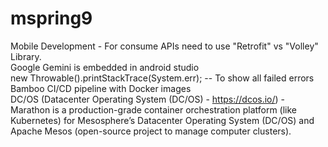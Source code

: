 # mspring9
Mobile Development - For consume APIs need to use "Retrofit" vs "Volley" Library.<br />
Google Gemini is embedded in android studio<br />
new Throwable().printStackTrace(System.err); -- To show all failed errors <br />
Bamboo CI/CD pipeline with Docker images <br />
DC/OS (Datacenter Operating System (DC/OS) - https://dcos.io/)  - Marathon is a production-grade container orchestration platform (like Kubernetes) for Mesosphere’s Datacenter Operating System (DC/OS) and Apache Mesos (open-source project to manage computer clusters).<br />
